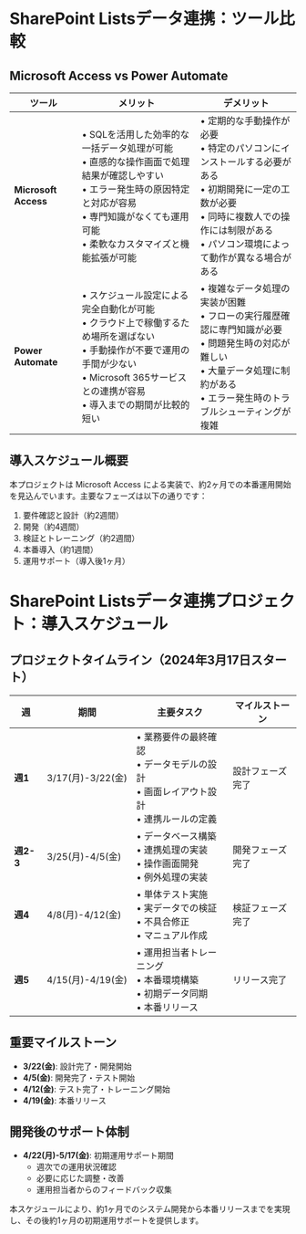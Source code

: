 # SharePoint Listsデータ連携：ツール比較

## Microsoft Access vs Power Automate

| ツール | メリット | デメリット |
|-------|---------|------------|
| **Microsoft Access** | • SQLを活用した効率的な一括データ処理が可能<br>• 直感的な操作画面で処理結果が確認しやすい<br>• エラー発生時の原因特定と対応が容易<br>• 専門知識がなくても運用可能<br>• 柔軟なカスタマイズと機能拡張が可能 | • 定期的な手動操作が必要<br>• 特定のパソコンにインストールする必要がある<br>• 初期開発に一定の工数が必要<br>• 同時に複数人での操作には制限がある<br>• パソコン環境によって動作が異なる場合がある |
| **Power Automate** | • スケジュール設定による完全自動化が可能<br>• クラウド上で稼働するため場所を選ばない<br>• 手動操作が不要で運用の手間が少ない<br>• Microsoft 365サービスとの連携が容易<br>• 導入までの期間が比較的短い | • 複雑なデータ処理の実装が困難<br>• フローの実行履歴確認に専門知識が必要<br>• 問題発生時の対応が難しい<br>• 大量データ処理に制約がある<br>• エラー発生時のトラブルシューティングが複雑 |

## 導入スケジュール概要

本プロジェクトは Microsoft Access による実装で、約2ヶ月での本番運用開始を見込んでいます。主要なフェーズは以下の通りです：

1. 要件確認と設計（約2週間）
2. 開発（約4週間）
3. 検証とトレーニング（約2週間）
4. 本番導入（約1週間）
5. 運用サポート（導入後1ヶ月）


# SharePoint Listsデータ連携プロジェクト：導入スケジュール

## プロジェクトタイムライン（2024年3月17日スタート）

| 週 | 期間 | 主要タスク | マイルストーン |
|-----|------------|------------|--------------|
| **週1** | 3/17(月)-3/22(金) | • 業務要件の最終確認<br>• データモデルの設計<br>• 画面レイアウト設計<br>• 連携ルールの定義 | 設計フェーズ完了 |
| **週2-3** | 3/25(月)-4/5(金) | • データベース構築<br>• 連携処理の実装<br>• 操作画面開発<br>• 例外処理の実装 | 開発フェーズ完了 |
| **週4** | 4/8(月)-4/12(金) | • 単体テスト実施<br>• 実データでの検証<br>• 不具合修正<br>• マニュアル作成 | 検証フェーズ完了 |
| **週5** | 4/15(月)-4/19(金) | • 運用担当者トレーニング<br>• 本番環境構築<br>• 初期データ同期<br>• 本番リリース | リリース完了 |

## 重要マイルストーン

- **3/22(金)**: 設計完了・開発開始
- **4/5(金)**: 開発完了・テスト開始
- **4/12(金)**: テスト完了・トレーニング開始
- **4/19(金)**: 本番リリース

## 開発後のサポート体制

- **4/22(月)-5/17(金)**: 初期運用サポート期間
  - 週次での運用状況確認
  - 必要に応じた調整・改善
  - 運用担当者からのフィードバック収集

本スケジュールにより、約1ヶ月でのシステム開発から本番リリースまでを実現し、その後約1ヶ月の初期運用サポートを提供します。
